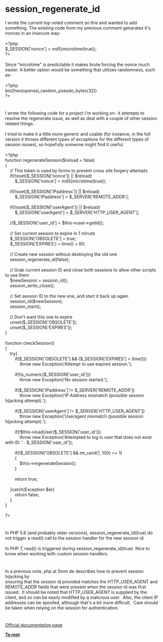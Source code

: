 # session_regenerate_id




<div class="phpcode"><span class="html">
I wrote the current top voted comment on this and wanted to add something. The existing code from my previous comment generates it&apos;s nonces in an insecure way-<br><br><span class="default">&lt;?php<br>$_SESSION</span><span class="keyword">[</span><span class="string">&apos;nonce&apos;</span><span class="keyword">] = </span><span class="default">md5</span><span class="keyword">(</span><span class="default">microtime</span><span class="keyword">(</span><span class="default">true</span><span class="keyword">));<br></span><span class="default">?&gt;<br></span><br>Since &quot;microtime&quot; is predictable it makes brute forcing the nonce much easier. A better option would be something that utilizes randomness, such as-<br><br><span class="default">&lt;?php<br>bin2hex</span><span class="keyword">(</span><span class="default">openssl_random_pseudo_bytes</span><span class="keyword">(</span><span class="default">32</span><span class="keyword">))<br></span><span class="default">?&gt;</span>
</span>
</div>
  

#


<div class="phpcode"><span class="html">
I wrote the following code for a project I&apos;m working on- it attempts to resolve the regenerate issue, as well as deal with a couple of other session related things.<br><br>I tried to make it a little more generic and usable (for instance, in the full version it throws different types of exceptions for the different types of session issues), so hopefully someone might find it useful.<br><br><span class="default">&lt;?php<br></span><span class="keyword">function </span><span class="default">regenerateSession</span><span class="keyword">(</span><span class="default">$reload </span><span class="keyword">= </span><span class="default">false</span><span class="keyword">)<br>{<br>&#xA0; &#xA0; </span><span class="comment">// This token is used by forms to prevent cross site forgery attempts<br>&#xA0; &#xA0; </span><span class="keyword">if(!isset(</span><span class="default">$_SESSION</span><span class="keyword">[</span><span class="string">&apos;nonce&apos;</span><span class="keyword">]) || </span><span class="default">$reload</span><span class="keyword">)<br>&#xA0; &#xA0; &#xA0; &#xA0; </span><span class="default">$_SESSION</span><span class="keyword">[</span><span class="string">&apos;nonce&apos;</span><span class="keyword">] = </span><span class="default">md5</span><span class="keyword">(</span><span class="default">microtime</span><span class="keyword">(</span><span class="default">true</span><span class="keyword">));<br><br>&#xA0; &#xA0; if(!isset(</span><span class="default">$_SESSION</span><span class="keyword">[</span><span class="string">&apos;IPaddress&apos;</span><span class="keyword">]) || </span><span class="default">$reload</span><span class="keyword">)<br>&#xA0; &#xA0; &#xA0; &#xA0; </span><span class="default">$_SESSION</span><span class="keyword">[</span><span class="string">&apos;IPaddress&apos;</span><span class="keyword">] = </span><span class="default">$_SERVER</span><span class="keyword">[</span><span class="string">&apos;REMOTE_ADDR&apos;</span><span class="keyword">];<br><br>&#xA0; &#xA0; if(!isset(</span><span class="default">$_SESSION</span><span class="keyword">[</span><span class="string">&apos;userAgent&apos;</span><span class="keyword">]) || </span><span class="default">$reload</span><span class="keyword">)<br>&#xA0; &#xA0; &#xA0; &#xA0; </span><span class="default">$_SESSION</span><span class="keyword">[</span><span class="string">&apos;userAgent&apos;</span><span class="keyword">] = </span><span class="default">$_SERVER</span><span class="keyword">[</span><span class="string">&apos;HTTP_USER_AGENT&apos;</span><span class="keyword">];<br><br>&#xA0; &#xA0; </span><span class="comment">//$_SESSION[&apos;user_id&apos;] = $this-&gt;user-&gt;getId();<br><br>&#xA0; &#xA0; // Set current session to expire in 1 minute<br>&#xA0; &#xA0; </span><span class="default">$_SESSION</span><span class="keyword">[</span><span class="string">&apos;OBSOLETE&apos;</span><span class="keyword">] = </span><span class="default">true</span><span class="keyword">;<br>&#xA0; &#xA0; </span><span class="default">$_SESSION</span><span class="keyword">[</span><span class="string">&apos;EXPIRES&apos;</span><span class="keyword">] = </span><span class="default">time</span><span class="keyword">() + </span><span class="default">60</span><span class="keyword">;<br><br>&#xA0; &#xA0; </span><span class="comment">// Create new session without destroying the old one<br>&#xA0; &#xA0; </span><span class="default">session_regenerate_id</span><span class="keyword">(</span><span class="default">false</span><span class="keyword">);<br><br>&#xA0; &#xA0; </span><span class="comment">// Grab current session ID and close both sessions to allow other scripts to use them<br>&#xA0; &#xA0; </span><span class="default">$newSession </span><span class="keyword">= </span><span class="default">session_id</span><span class="keyword">();<br>&#xA0; &#xA0; </span><span class="default">session_write_close</span><span class="keyword">();<br><br>&#xA0; &#xA0; </span><span class="comment">// Set session ID to the new one, and start it back up again<br>&#xA0; &#xA0; </span><span class="default">session_id</span><span class="keyword">(</span><span class="default">$newSession</span><span class="keyword">);<br>&#xA0; &#xA0; </span><span class="default">session_start</span><span class="keyword">();<br><br>&#xA0; &#xA0; </span><span class="comment">// Don&apos;t want this one to expire<br>&#xA0; &#xA0; </span><span class="keyword">unset(</span><span class="default">$_SESSION</span><span class="keyword">[</span><span class="string">&apos;OBSOLETE&apos;</span><span class="keyword">]);<br>&#xA0; &#xA0; unset(</span><span class="default">$_SESSION</span><span class="keyword">[</span><span class="string">&apos;EXPIRES&apos;</span><span class="keyword">]);<br>}<br><br>function </span><span class="default">checkSession</span><span class="keyword">()<br>{<br>&#xA0; &#xA0; try{<br>&#xA0; &#xA0; &#xA0; &#xA0; if(</span><span class="default">$_SESSION</span><span class="keyword">[</span><span class="string">&apos;OBSOLETE&apos;</span><span class="keyword">] &amp;&amp; (</span><span class="default">$_SESSION</span><span class="keyword">[</span><span class="string">&apos;EXPIRES&apos;</span><span class="keyword">] &lt; </span><span class="default">time</span><span class="keyword">()))<br>&#xA0; &#xA0; &#xA0; &#xA0; &#xA0; &#xA0; throw new </span><span class="default">Exception</span><span class="keyword">(</span><span class="string">&apos;Attempt to use expired session.&apos;</span><span class="keyword">);<br><br>&#xA0; &#xA0; &#xA0; &#xA0; if(!</span><span class="default">is_numeric</span><span class="keyword">(</span><span class="default">$_SESSION</span><span class="keyword">[</span><span class="string">&apos;user_id&apos;</span><span class="keyword">]))<br>&#xA0; &#xA0; &#xA0; &#xA0; &#xA0; &#xA0; throw new </span><span class="default">Exception</span><span class="keyword">(</span><span class="string">&apos;No session started.&apos;</span><span class="keyword">);<br><br>&#xA0; &#xA0; &#xA0; &#xA0; if(</span><span class="default">$_SESSION</span><span class="keyword">[</span><span class="string">&apos;IPaddress&apos;</span><span class="keyword">] != </span><span class="default">$_SERVER</span><span class="keyword">[</span><span class="string">&apos;REMOTE_ADDR&apos;</span><span class="keyword">])<br>&#xA0; &#xA0; &#xA0; &#xA0; &#xA0; &#xA0; throw new </span><span class="default">Exception</span><span class="keyword">(</span><span class="string">&apos;IP Address mixmatch (possible session hijacking attempt).&apos;</span><span class="keyword">);<br><br>&#xA0; &#xA0; &#xA0; &#xA0; if(</span><span class="default">$_SESSION</span><span class="keyword">[</span><span class="string">&apos;userAgent&apos;</span><span class="keyword">] != </span><span class="default">$_SERVER</span><span class="keyword">[</span><span class="string">&apos;HTTP_USER_AGENT&apos;</span><span class="keyword">])<br>&#xA0; &#xA0; &#xA0; &#xA0; &#xA0; &#xA0; throw new </span><span class="default">Exception</span><span class="keyword">(</span><span class="string">&apos;Useragent mixmatch (possible session hijacking attempt).&apos;</span><span class="keyword">);<br><br>&#xA0; &#xA0; &#xA0; &#xA0; if(!</span><span class="default">$this</span><span class="keyword">-&gt;</span><span class="default">loadUser</span><span class="keyword">(</span><span class="default">$_SESSION</span><span class="keyword">[</span><span class="string">&apos;user_id&apos;</span><span class="keyword">]))<br>&#xA0; &#xA0; &#xA0; &#xA0; &#xA0; &#xA0; throw new </span><span class="default">Exception</span><span class="keyword">(</span><span class="string">&apos;Attempted to log in user that does not exist with ID: &apos; </span><span class="keyword">. </span><span class="default">$_SESSION</span><span class="keyword">[</span><span class="string">&apos;user_id&apos;</span><span class="keyword">]);<br><br>&#xA0; &#xA0; &#xA0; &#xA0; if(!</span><span class="default">$_SESSION</span><span class="keyword">[</span><span class="string">&apos;OBSOLETE&apos;</span><span class="keyword">] &amp;&amp; </span><span class="default">mt_rand</span><span class="keyword">(</span><span class="default">1</span><span class="keyword">, </span><span class="default">100</span><span class="keyword">) == </span><span class="default">1</span><span class="keyword">)<br>&#xA0; &#xA0; &#xA0; &#xA0; {<br>&#xA0; &#xA0; &#xA0; &#xA0; &#xA0; &#xA0; </span><span class="default">$this</span><span class="keyword">-&gt;</span><span class="default">regenerateSession</span><span class="keyword">();<br>&#xA0; &#xA0; &#xA0; &#xA0; }<br><br>&#xA0; &#xA0; &#xA0; &#xA0; return </span><span class="default">true</span><span class="keyword">;<br><br>&#xA0; &#xA0; }catch(</span><span class="default">Exception $e</span><span class="keyword">){<br>&#xA0; &#xA0; &#xA0; &#xA0; return </span><span class="default">false</span><span class="keyword">;<br>&#xA0; &#xA0; }<br>}<br><br></span><span class="default">?&gt;</span>
</span>
</div>
  

#


<div class="phpcode"><span class="html">
In PHP 5.6 (and probably older versions), session_regenerate_id(true) do not trigger a read() call to the session handler for the new session id. <br><br>In PHP 7, read() is triggered during session_regenerate_id(true). Nice to know when working with custom session handlers.</span>
</div>
  

#


<div class="phpcode"><span class="html">
In a previous note, php at 5mm de describes how to prevent session hijacking by<br>ensuring that the session id provided matches the HTTP_USER_AGENT and REMOTE_ADDR fields that were present when the session id was first issued.&#xA0; It should be noted that HTTP_USER_AGENT is supplied by the client, and so can be easily modified by a malicious user.&#xA0; Also, the client IP addresses can be spoofed, although that&apos;s a bit more difficult.&#xA0; Care should be taken when relying on the session for authentication.</span>
</div>
  

#

[Official documentation page](https://www.php.net/manual/en/function.session-regenerate-id.php)

**[To root](/README.md)**